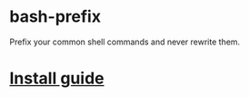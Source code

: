 # bash-prefix
Prefix your common shell commands and never rewrite them.

[Install guide](http://hitlinux.com/2016/02/12/prefix_your_common_shell_commands/)
 =============
